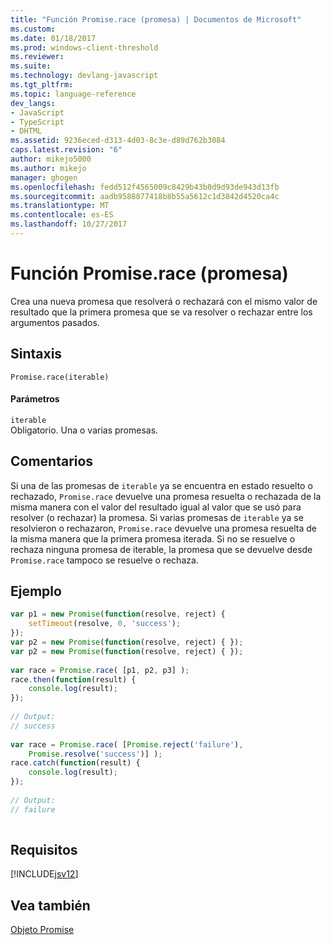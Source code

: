 ```yaml
---
title: "Función Promise.race (promesa) | Documentos de Microsoft"
ms.custom: 
ms.date: 01/18/2017
ms.prod: windows-client-threshold
ms.reviewer: 
ms.suite: 
ms.technology: devlang-javascript
ms.tgt_pltfrm: 
ms.topic: language-reference
dev_langs:
- JavaScript
- TypeScript
- DHTML
ms.assetid: 9236eced-d313-4d03-8c3e-d89d762b3084
caps.latest.revision: "6"
author: mikejo5000
ms.author: mikejo
manager: ghogen
ms.openlocfilehash: fedd512f4565009c8429b43b0d9d93de943d13fb
ms.sourcegitcommit: aadb9588877418b8b55a5612c1d3842d4520ca4c
ms.translationtype: MT
ms.contentlocale: es-ES
ms.lasthandoff: 10/27/2017
---
```

# <a name="promiserace-function-promise"></a>Función Promise.race (promesa)
Crea una nueva promesa que resolverá o rechazará con el mismo valor de resultado que la primera promesa que se va resolver o rechazar entre los argumentos pasados.  
  
## <a name="syntax"></a>Sintaxis  
  
```  
Promise.race(iterable)  
```  
  
#### <a name="parameters"></a>Parámetros  
 `iterable`  
 Obligatorio. Una o varias promesas.  
  
## <a name="remarks"></a>Comentarios  
 Si una de las promesas de `iterable` ya se encuentra en estado resuelto o rechazado, `Promise.race` devuelve una promesa resuelta o rechazada de la misma manera con el valor del resultado igual al valor que se usó para resolver (o rechazar) la promesa. Si varias promesas de `iterable` ya se resolvieron o rechazaron, `Promise.race` devuelve una promesa resuelta de la misma manera que la primera promesa iterada. Si no se resuelve o rechaza ninguna promesa de iterable, la promesa que se devuelve desde `Promise.race` tampoco se resuelve o rechaza.  
  
## <a name="example"></a>Ejemplo  
  
```JavaScript  
var p1 = new Promise(function(resolve, reject) {  
    setTimeout(resolve, 0, 'success');  
});  
var p2 = new Promise(function(resolve, reject) { });  
var p2 = new Promise(function(resolve, reject) { });  
  
var race = Promise.race( [p1, p2, p3] );  
race.then(function(result) {  
    console.log(result);  
});  
  
// Output:  
// success  
  
var race = Promise.race( [Promise.reject('failure'),  
    Promise.resolve('success')] );  
race.catch(function(result) {  
    console.log(result);  
});  
  
// Output:  
// failure  
  
```  
  
## <a name="requirements"></a>Requisitos  
 [!INCLUDE[jsv12](../../javascript/reference/includes/jsv12-md.md)]  
  
## <a name="see-also"></a>Vea también  
 [Objeto Promise](../../javascript/reference/promise-object-javascript.md)